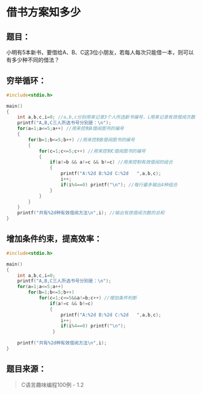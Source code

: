 # 借书方案知多少

## 题目：

​	小明有5本新书，要借给A、B、C这3位小朋友，若每人每次只能借一本，则可以有多少种不同的借法？

## 穷举循环：

```c
#include<stdio.h>

main()
{
	int a,b,c,i=0; //a,b,c分别用来记录3个人所选新书编号，i用来记录有效借阅次数
	printf("A,B,C三人所选书号分别是：\n");
	for(a=1;a<=5;a++) //用来控制A借阅图书的编号 
	{
		for(b=1;b<=5;b++) //用来控制B借阅图书的编号 
		{
			for(c=1;c<=5;c++) //用来控制C借阅图书的编号 
			{
				if(a!=b && a!=c && b!=c) //用来控制有效借阅的组合 
				{
					printf("A:%2d B:%2d C:%2d	",a,b,c); 
					i++;
					if(i%4==0) printf("\n"); //每行最多输出4种组合 
				}
			}
		}
	}
	printf("共有%2d种有效借阅方法\n",i); //输出有效借阅次数的总和 
} 
```

## 增加条件约束，提高效率：

```c
#include<stdio.h>

main()
{
	int a,b,c,i=0;
	printf("A,B,C三人所选书号分别是：\n");
	for(a=1;a<=5;a++)
		for(b=1;b<=5;b++)
			for(c=1;c<=5&&a!=b;c++) //增加条件判断
				if(a!=c && b!=c)
				{
					printf("A:%2d B:%2d C:%2d	",a,b,c); 
					i++;
					if(i%4==0) printf("\n");
				 } 
	
	printf("共有%2d种有效借阅方法\n",i);			
} 
```

## 题目来源：

> C语言趣味编程100例 - 1.2